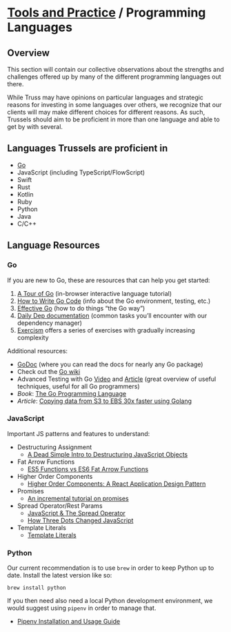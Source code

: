 # [Tools and Practice](../README.md) / Programming Languages

## Overview

This section will contain our collective observations about the strengths and challenges offered up by many of the different programming languages out there.

While Truss may have opinions on particular languages and strategic reasons for investing in some languages over others, we recognize that our clients will may make different choices for different reasons. As such, Trussels should aim to be proficient in more than one language and able to get by with several.

## Languages Trussels are proficient in

* [Go](./GO.md)
* JavaScript (including TypeScript/FlowScript)
* Swift
* Rust
* Kotlin
* Ruby
* Python
* Java
* C/C++

## Language Resources

### Go

If you are new to Go, these are resources that can help you get started:

1. [A Tour of Go](https://tour.golang.org) (in-browser interactive language tutorial)
1. [How to Write Go Code](https://golang.org/doc/code.html) (info about the Go environment, testing, etc.)
1. [Effective Go](https://golang.org/doc/effective_go.html) (how to do things “the Go way”)
1. [Daily Dep documentation](https://golang.github.io/dep/docs/daily-dep.html) (common tasks you’ll encounter with our dependency manager)
1. [Exercism](http://exercism.io/languages/go/about) offers a series of exercises with gradually increasing complexity

Additional resources:

* [GoDoc](https://godoc.org/) (where you can read the docs for nearly any Go package)
* Check out the [Go wiki](https://github.com/golang/go/wiki/Learn)
* Advanced Testing with Go [Video](https://www.youtube.com/watch?v=yszygk1cpEc) and [Article](https://about.sourcegraph.com/go/advanced-testing-in-go) (great overview of useful techniques, useful for all Go programmers)
* _Book_: [The Go Programming Language](http://www.gopl.io/)
* _Article_: [Copying data from S3 to EBS 30x faster using Golang](https://medium.com/@venks.sa/copying-data-from-s3-to-ebs-30x-faster-using-go-e2cdb1093284)

### JavaScript

Important JS patterns and features to understand:

* Destructuring Assignment
  * [A Dead Simple Intro to Destructuring JavaScript Objects](http://wesbos.com/destructuring-objects/)
* Fat Arrow Functions
  * [ES5 Functions vs ES6 Fat Arrow Functions](https://medium.com/@thejasonfile/es5-functions-vs-es6-fat-arrow-functions-864033baa1a)
* Higher Order Components
  * [Higher Order Components: A React Application Design Pattern](https://www.sitepoint.com/react-higher-order-components/)
* Promises
  * [An incremental tutorial on promises](https://www.sohamkamani.com/blog/2016/08/28/incremenal-tutorial-to-promises/)
* Spread Operator/Rest Params
  * [JavaScript & The Spread Operator](https://codeburst.io/javascript-the-spread-operator-a867a71668ca)
  * [How Three Dots Changed JavaScript](https://dmitripavlutin.com/how-three-dots-changed-javascript/)
* Template Literals
  * [Template Literals](https://css-tricks.com/template-literals/)


### Python

Our current recommendation is to use `brew` in order to keep Python up to date. Install the latest version like so:
```
brew install python
```

If you then need also need a local Python development environment, we would suggest using `pipenv` in order to manage that.

* [Pipenv Installation and Usage Guide](https://docs.pipenv.org/en/latest/install/)
